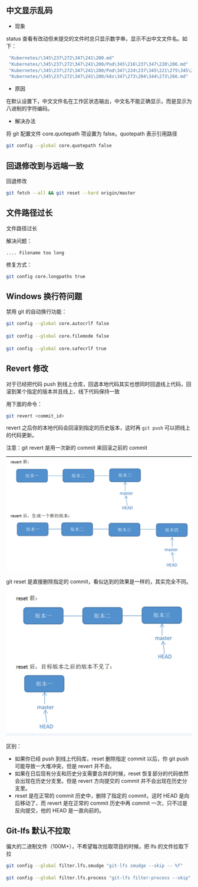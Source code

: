 
## 中文显示乱码

- 现象

status 查看有改动但未提交的文件时总只显示数字串，显示不出中文文件名。如下：

```bash
 "Kubernetes/\345\237\272\347\241\200.md"                                                                                                 |  17 +++++++++++++++++
 "Kubernetes/\345\237\272\347\241\200/Pod\345\216\237\347\220\206.md"                                                                     |  11 +++++++++++
 "Kubernetes/\345\237\272\347\241\200/Pod\347\224\237\345\221\275\345\221\250\346\234\237.md"                                             |  11 +++++++++++
 "Kubernetes/\345\237\272\347\241\200/k8s\347\273\204\344\273\266.md"                                                                     |  32 ++++++++++++++++++++++++++++++++
```

- 原因

在默认设置下，中文文件名在工作区状态输出，中文名不能正确显示，而是显示为八进制的字符编码。

- 解决办法

将 git 配置文件 core.quotepath 项设置为 false。quotepath 表示引用路径

```bash
git config --global core.quotepath false
```

## 回退修改到与远端一致

回退修改

```bash
git fetch --all && git reset --hard origin/master
```

## 文件路径过长

文件路径过长

解决问题：

```text
.... Filename too long
```

修复方式：

```bash
git config core.longpaths true
```

## Windows 换行符问题

禁用 git 的自动换行功能：

```bash
git config --global core.autocrlf false

git config --global core.filemode false

git config --global core.safecrlf true
```

## Revert 修改


对于已经把代码 push 到线上仓库，回退本地代码其实也想同时回退线上代码，回滚到某个指定的版本并且线上、线下代码保持一致

用下面的命令：

```bash
git revert <commit_id>
```

revert 之后你的本地代码会回滚到指定的历史版本，这时再 `git push` 可以把线上的代码更新。

注意：git revert 是用一次新的 commit 来回滚之前的 commit

<img src=".assets/image-20221217141410075.png" alt="image-20221217141410075" style="zoom:50%;" />

git reset 是直接删除指定的 commit，看似达到的效果是一样的，其实完全不同。

<img src=".assets/image-20221217141347281.png" alt="image-20221217141347281" style="zoom: 50%;" />

区别：

- 如果你已经 push 到线上代码库，reset 删除指定 commit 以后，你 git push 可能导致一大堆冲突，但是 revert 并不会。
- 如果在日后现有分支和历史分支需要合并的时候，reset 恢复部分的代码依然会出现在历史分支里。但是 revert 方向提交的 commit 并不会出现在历史分支里。
- reset 是在正常的 commit 历史中，删除了指定的 commit，这时 HEAD 是向后移动了，而 revert 是在正常的 commit 历史中再 commit 一次，只不过是反向提交，他的 HEAD 是一直向前的。

## Git-lfs 默认不拉取

偏大的二进制文件（100M+），不希望每次拉取项目的时候，把 lfs 的文件拉取下拉

```bash
git config --global filter.lfs.smudge "git-lfs smudge --skip -- %f"

git config --global filter.lfs.process "git-lfs filter-process --skip"
```
